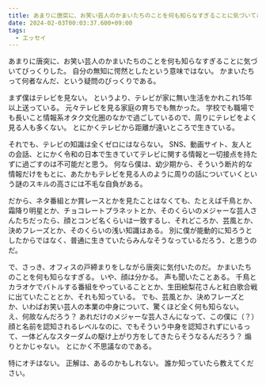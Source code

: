 ```yaml
---
title: あまりに唐突に、お笑い芸人のかまいたちのことを何も知らなすぎることに気づいてびっくりした。
date: 2024-02-03T00:03:37.600+09:00
tags:
  - エッセイ
---
```


あまりに唐突に、お笑い芸人のかまいたちのことを何も知らなすぎることに気づいてびっくりした。
自分の無知に愕然としたという意味ではない。
かまいたちって何者なんだ、という疑問のびっくりである。

まず僕はテレビを見ない。
というより、テレビが家に無い生活をかれこれ15年以上送っている。
元々テレビを見る家庭の育ちでも無かった。
学校でも職場でも長いこと情報系オタク文化圏のなかで過ごしているので、周りにテレビをよく見る人も多くない。
とにかくテレビから距離が遠いところで生きている。

それでも、テレビの知識は全くゼロにはならない。
SNS、動画サイト、友人との会話、とにかく令和の日本で生きていてテレビに関する情報と一切接点を持たずに過ごすのは不可能だと思う。
何なら僕は、幼少期から、そういう断片的な情報だけをもとに、あたかもテレビを見る人のように周りの話についていくという謎のスキルの高さには不毛な自負がある。

だから、ネタ番組とか賞レースとかを見たことはなくても、たとえば千鳥とか、霜降り明星とか、チョコレートプラネットとか、そのくらいのメジャーな芸人さんたちだったら、顔とコンビ名くらいは一致するし、それどころか、芸風とか、決めフレーズとか、そのくらいの浅い知識はある。
別に僕が能動的に知ろうとしたからではなく、普通に生きていたらみんなそうなっているだろう、と思うのだ。

で、さっき、オフィスの戸締まりをしながら唐突に気付いたのだ。
かまいたちのことを何も知らなすぎる。
いや、顔は分かる。
声も聞いたことある。
千鳥とカラオケでバトルする番組をやっていることとか、生田絵梨花さんと紅白歌合戦に出ていたこととか、それも知っている。
でも、芸風とか、決めフレーズとか、いわばお笑い芸人の本業の中身について、驚くほど全く何も知らない。
え、何故なんだろう？
あれだけのメジャーな芸人さんになって、この僕に（？）顔と名前を認知されるレベルなのに、でもそういう中身を認知されずにいるって、一体どんなスターダムの駆け上がり方をしてきたらそうなるんだろう？
煽りとかじゃない。
とにかく不思議なのである。

特にオチはない。
正解は、あるのかもしれない。
誰か知っていたら教えてください。

